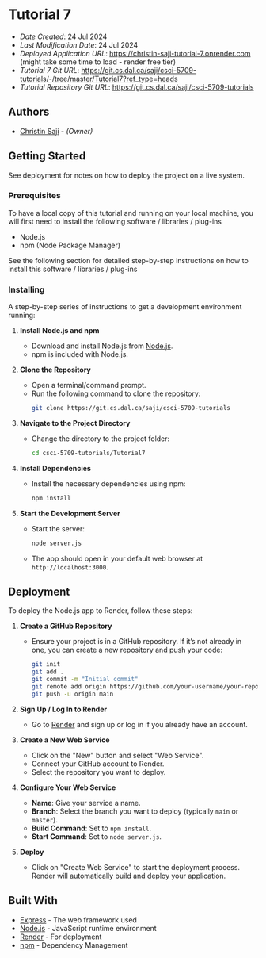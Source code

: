 # Tutorial 7

- _Date Created_: 24 Jul 2024
- _Last Modification Date_: 24 Jul 2024
- _Deployed Application URL_: <https://christin-saji-tutorial-7.onrender.com> (might take some time to load - render free tier)
- _Tutorial 7 Git URL_: <https://git.cs.dal.ca/saji/csci-5709-tutorials/-/tree/master/Tutorial7?ref_type=heads>
- _Tutorial Repository Git URL_: <https://git.cs.dal.ca/saji/csci-5709-tutorials>

## Authors

- [Christin Saji](christin.saji@dal.ca) - _(Owner)_

## Getting Started

See deployment for notes on how to deploy the project on a live system.

### Prerequisites

To have a local copy of this tutorial and running on your local machine, you will first need to install the following software / libraries / plug-ins

- Node.js
- npm (Node Package Manager)

See the following section for detailed step-by-step instructions on how to install this software / libraries / plug-ins

### Installing

A step-by-step series of instructions to get a development environment running:

1. **Install Node.js and npm**

   - Download and install Node.js from [Node.js](https://nodejs.org/).
   - npm is included with Node.js.

2. **Clone the Repository**

   - Open a terminal/command prompt.
   - Run the following command to clone the repository:
     ```bash
     git clone https://git.cs.dal.ca/saji/csci-5709-tutorials
     ```

3. **Navigate to the Project Directory**

   - Change the directory to the project folder:
     ```bash
     cd csci-5709-tutorials/Tutorial7
     ```

4. **Install Dependencies**

   - Install the necessary dependencies using npm:
     ```bash
     npm install
     ```

5. **Start the Development Server**

   - Start the server:
     ```bash
     node server.js
     ```
   - The app should open in your default web browser at `http://localhost:3000`.

## Deployment

To deploy the Node.js app to Render, follow these steps:

1. **Create a GitHub Repository**

   - Ensure your project is in a GitHub repository. If it’s not already in one, you can create a new repository and push your code:
     ```bash
     git init
     git add .
     git commit -m "Initial commit"
     git remote add origin https://github.com/your-username/your-repo-name.git
     git push -u origin main
     ```

2. **Sign Up / Log In to Render**

   - Go to [Render](https://render.com/) and sign up or log in if you already have an account.

3. **Create a New Web Service**

   - Click on the "New" button and select "Web Service".
   - Connect your GitHub account to Render.
   - Select the repository you want to deploy.

4. **Configure Your Web Service**

   - **Name**: Give your service a name.
   - **Branch**: Select the branch you want to deploy (typically `main` or `master`).
   - **Build Command**: Set to `npm install`.
   - **Start Command**: Set to `node server.js`.

5. **Deploy**

   - Click on "Create Web Service" to start the deployment process. Render will automatically build and deploy your application.

## Built With

- [Express](https://expressjs.com/) - The web framework used
- [Node.js](https://nodejs.org/) - JavaScript runtime environment
- [Render](https://render.com/) - For deployment
- [npm](https://www.npmjs.com/) - Dependency Management
